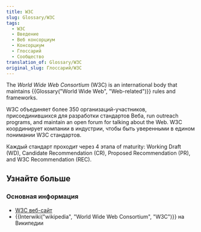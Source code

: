 ```yaml
---
title: W3C
slug: Glossary/W3C
tags:
  - W3C
  - Введение
  - Веб консорциум
  - Консорциум
  - Глоссарий
  - Сообщество
translation_of: Glossary/W3C
original_slug: Глоссарий/W3C
---
```

The _World Wide Web Consortium_ (W3C) is an international body that maintains {{Glossary("World Wide Web", "Web-related")}} rules and frameworks.

W3C объединяет более 350 организаций-участников, присоединившихся для разработки стандартов Веба, run outreach programs, and maintain an open forum for talking about the Web. W3C координирует компании в индустрии, чтобы быть уверенными в едином понимании W3C стандартов.

Каждый стандарт проходит через 4 этапа of maturity: Working Draft (WD), Candidate Recommendation (CR), Proposed Recommendation (PR), and W3C Recommendation (REC).

## Узнайте больше

<h3 id="Основная_информация" style="line-height: 24px;">Основная информация</h3>

- [W3C веб-сайт](http://www.w3.org/)
- {{Interwiki("wikipedia", "World Wide Web Consortium", "W3C")}} на Википедии
